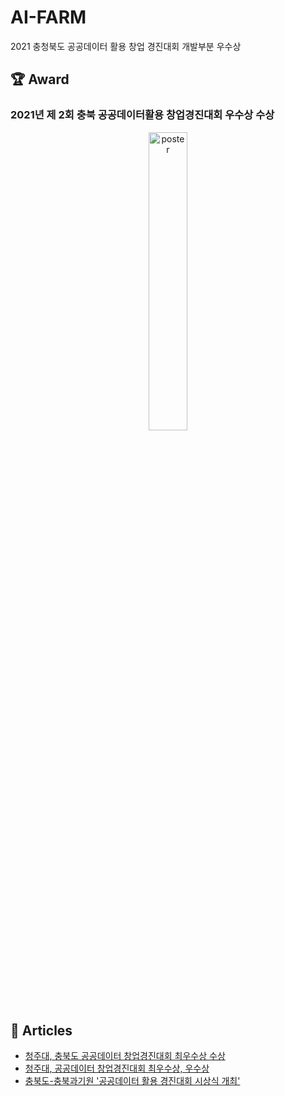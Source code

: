 # AI-FARM
2021 충청북도 공공데이터 활용 창업 경진대회 개발부분 우수상 
## 🏆 Award
### 2021년 제 2회 충북 공공데이터활용 창업경진대회 우수상 수상
<p align="center">
  <img src="https://github.com/jenjenniee/AI-FARM/assets/87688936/c0931070-8127-40cf-8237-5aff265e39ab" width="35%" title="poster" ></img>
</p><br>

## 📰 Articles

- [청주대, 충북도 공공데이터 창업경진대회 최우수상 수상](https://www.breaknews.com/828788)
- [청주대, 공공데이터 창업경진대회 최우수상, 우수상](https://www.gukjenews.com/news/articleView.html?idxno=2292985)
- [충북도-충북과기원 '공공데이터 활용 경진대회 시상식 개최'](https://thesegye.com/news/newsview.php?ncode=1065613402569021)
